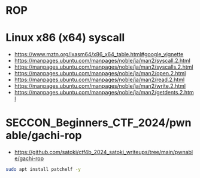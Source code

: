 # ROP

# Linux x86 (x64) syscall
- https://www.mztn.org/lxasm64/x86_x64_table.html#google_vignette
- https://manpages.ubuntu.com/manpages/noble/ja/man2/syscall.2.html
- https://manpages.ubuntu.com/manpages/noble/ja/man2/syscalls.2.html
- https://manpages.ubuntu.com/manpages/noble/ja/man2/open.2.html
- https://manpages.ubuntu.com/manpages/noble/ja/man2/read.2.html
- https://manpages.ubuntu.com/manpages/noble/ja/man2/write.2.html
- https://manpages.ubuntu.com/manpages/noble/ja/man2/getdents.2.html

# SECCON_Beginners_CTF_2024/pwnable/gachi-rop
- https://github.com/satoki/ctf4b_2024_satoki_writeups/tree/main/pwnable/gachi-rop

```bash
sudo apt install patchelf -y
```
